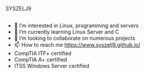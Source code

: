 SYSZELJ9
##
- 👀 I’m interested in Linux, programming and servers
- 🌱 I’m currently learning Linux Server and C
- 💞️ I’m looking to collaborate on numerous projects
- 📫 How to reach me https://www.syszelj9.github.io/
- CompTIA ITF+ certified
- CompTIA A+ certified
- ITSS Windows Server certified

<!---
syszelj9/syszelj9 is a ✨ special ✨ repository because its `README.md` (this file) appears on your GitHub profile.
You can click the Preview link to take a look at your changes.
--->
